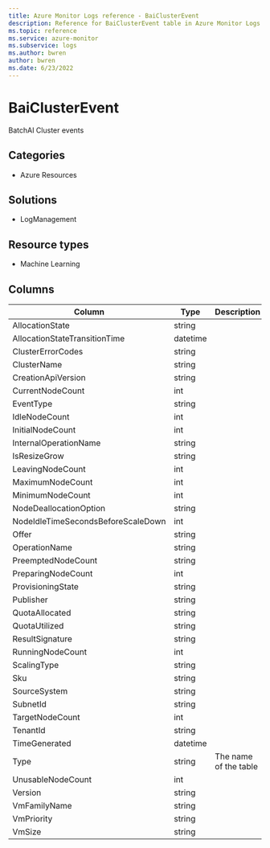 ```yaml
---
title: Azure Monitor Logs reference - BaiClusterEvent
description: Reference for BaiClusterEvent table in Azure Monitor Logs.
ms.topic: reference
ms.service: azure-monitor
ms.subservice: logs
ms.author: bwren
author: bwren
ms.date: 6/23/2022
---
```


# BaiClusterEvent

 BatchAI Cluster events

## Categories

- Azure Resources
## Solutions

- LogManagement
## Resource types

- Machine Learning




## Columns

| Column | Type | Description |
| --- | --- | --- |
| AllocationState | string |  |
| AllocationStateTransitionTime | datetime |  |
| ClusterErrorCodes | string |  |
| ClusterName | string |  |
| CreationApiVersion | string |  |
| CurrentNodeCount | int |  |
| EventType | string |  |
| IdleNodeCount | int |  |
| InitialNodeCount | int |  |
| InternalOperationName | string |  |
| IsResizeGrow | string |  |
| LeavingNodeCount | int |  |
| MaximumNodeCount | int |  |
| MinimumNodeCount | int |  |
| NodeDeallocationOption | string |  |
| NodeIdleTimeSecondsBeforeScaleDown | int |  |
| Offer | string |  |
| OperationName | string |  |
| PreemptedNodeCount | string |  |
| PreparingNodeCount | int |  |
| ProvisioningState | string |  |
| Publisher | string |  |
| QuotaAllocated | string |  |
| QuotaUtilized | string |  |
| ResultSignature | string |  |
| RunningNodeCount | int |  |
| ScalingType | string |  |
| Sku | string |  |
| SourceSystem | string |  |
| SubnetId | string |  |
| TargetNodeCount | int |  |
| TenantId | string |  |
| TimeGenerated | datetime |  |
| Type | string | The name of the table |
| UnusableNodeCount | int |  |
| Version | string |  |
| VmFamilyName | string |  |
| VmPriority | string |  |
| VmSize | string |  |
